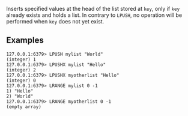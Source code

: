 Inserts specified values at the head of the list stored at `key`, only if `key`
already exists and holds a list.
In contrary to `LPUSH`, no operation will be performed when `key` does not yet
exist.

## Examples

```valkey-cli
127.0.0.1:6379> LPUSH mylist "World"
(integer) 1
127.0.0.1:6379> LPUSHX mylist "Hello"
(integer) 2
127.0.0.1:6379> LPUSHX myotherlist "Hello"
(integer) 0
127.0.0.1:6379> LRANGE mylist 0 -1
1) "Hello"
2) "World"
127.0.0.1:6379> LRANGE myotherlist 0 -1
(empty array)
```
